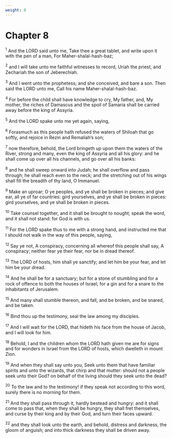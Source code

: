 ```yaml
---
weight: 8
---
```


# Chapter 8

<sup>1</sup> And the LORD said unto me, Take thee a great tablet, and write upon it with the pen of a man, For Maher-shalal-hash-baz; 

<sup>2</sup> and I will take unto me faithful witnesses to record, Uriah the priest, and Zechariah the son of Jeberechiah. 

<sup>3</sup> And I went unto the prophetess; and she conceived, and bare a son. Then said the LORD unto me, Call his name Maher-shalal-hash-baz. 

<sup>4</sup> For before the child shall have knowledge to cry, My father, and, My mother, the riches of Damascus and the spoil of Samaria shall be carried away before the king of Assyria. 

<sup>5</sup> And the LORD spake unto me yet again, saying, 

<sup>6</sup> Forasmuch as this people hath refused the waters of Shiloah that go softly, and rejoice in Rezin and Remaliah’s son; 

<sup>7</sup> now therefore, behold, the Lord bringeth up upon them the waters of the River, strong and many, even the king of Assyria and all his glory: and he shall come up over all his channels, and go over all his banks: 

<sup>8</sup> and he shall sweep onward into Judah; he shall overflow and pass through; he shall reach even to the neck; and the stretching out of his wings shall fill the breadth of thy land, O Immanuel. 

<sup>9</sup> Make an uproar; O ye peoples, and ye shall be broken in pieces; and give ear, all ye of far countries: gird yourselves, and ye shall be broken in pieces: gird yourselves, and ye shall be broken in pieces. 

<sup>10</sup> Take counsel together, and it shall be brought to nought; speak the word, and it shall not stand: for God is with us. 

<sup>11</sup> For the LORD spake thus to me with a strong hand, and instructed me that I should not walk in the way of this people, saying, 

<sup>12</sup> Say ye not, A conspiracy, concerning all whereof this people shall say, A conspiracy; neither fear ye their fear, nor be in dread thereof. 

<sup>13</sup> The LORD of hosts, him shall ye sanctify; and let him be your fear, and let him be your dread. 

<sup>14</sup> And he shall be for a sanctuary; but for a stone of stumbling and for a rock of offence to both the houses of Israel, for a gin and for a snare to the inhabitants of Jerusalem. 

<sup>15</sup> And many shall stumble thereon, and fall, and be broken, and be snared, and be taken. 

<sup>16</sup> Bind thou up the testimony, seal the law among my disciples. 

<sup>17</sup> And I will wait for the LORD, that hideth his face from the house of Jacob, and I will look for him. 

<sup>18</sup> Behold, I and the children whom the LORD hath given me are for signs and for wonders in Israel from the LORD of hosts, which dwelleth in mount Zion. 

<sup>19</sup> And when they shall say unto you, Seek unto them that have familiar spirits and unto the wizards, that chirp and that mutter: should not a people seek unto their God? on behalf of the living should they seek unto the dead? 

<sup>20</sup> To the law and to the testimony! if they speak not according to this word, surely there is no morning for them. 

<sup>21</sup> And they shall pass through it, hardly bestead and hungry: and it shall come to pass that, when they shall be hungry, they shall fret themselves, and curse by their king and by their God, and turn their faces upward. 

<sup>22</sup> and they shall look unto the earth, and behold, distress and darkness, the gloom of anguish; and into thick darkness they shall be driven away. 


